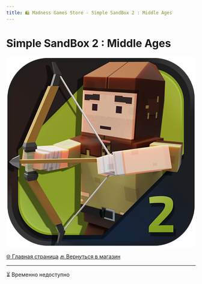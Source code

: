 ```yaml
---
title: 🛍️ Madness Games Store - Simple SandBox 2 : Middle Ages
---
```


<link rel="stylesheet" href="css/style.css">

# Simple SandBox 2 : Middle Ages

![MGSssb2malogo](https://github.com/GamzeeChert/gamzeechert.github.io/blob/main/_madnessgamesstore%2F_pictures%2FMGSssb2malogo.png?raw=true)

<a href="./index.html" class="button-link">🌐 Главная страница</a>
<a href="./MGSMain.html" class="button-link">🔙 Вернуться в магазин</a>

- - - - -

<!-- ## Доступные товары

 - Валюта:
   - Монеты:
     - **80.000 SC** - 75.00 руб / 47 TGs
     - **180.000 SC** - 159.00 руб / 99 TGs
     - **300.000 SC** - 239.00 руб / 147 TGs
     - **450.000 SC** - 319.00 руб / 196 TGs
     - **1.250.000 SC** - 749.99 руб / 459 TGs
     - **3.000.000 SC** - 1499.00 руб / 915 TGs
   - Кристаллы:
     - **80 CR** - 75.00 руб / 47 TGs
     - **180 CR** - 159.00 руб / 99 TGs
     - **300 CR** - 239.00 руб / 147 TGs
     - **450 CR** - 319.00 руб / 196 TGs
     - **1.250 CR** - 749.99 руб / 459 TGs
     - **3.000 CR** - 1499.00 руб / 915 TGs
 - Паки:
   - **Fantasy Pack (Items)** - 599.00 руб / 368 TGs
   - **Castle Orc** - 75.00 руб / 47 TGs
   - **Castle Elf** - 75.00 руб / 47 TGs
   - **Castle Skeleton** - 75.00 руб / 47 TGs
 - Скины на персонажа:
   - **Halloween #1** - 99.99 руб / 62 TGs
   - **Halloween #2** - 94.99 руб / 59 TGs
   - **Panda #1** - 99.00 руб / 62 TGs
   - **Panda #2** - 99.99 руб / 62 TGs
   - **Panda #3** - 99.99 руб / 62 TGs
   - **Crocodile** - 75.00 руб / 47 TGs

<a href="https://t.me/m/SvEAzEGNYWUy" class="button-link">🛍️ Купить у продавца</a>

- - - - -

`Список товаров обновлён 02.09.2025` -->
⏳ Временно недоступно